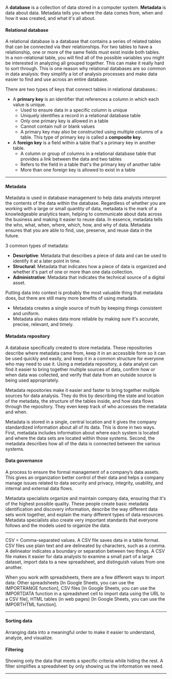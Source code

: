 A <strong>database</strong> is a collection of data stored in a computer system. <strong>Metadata</strong> is data about data. Metadata tells you where the data comes from, when and how it was created, and what it's all about.

#### Relational database
A relational database is a database that contains a series of related tables that can be connected via their relationships. For two tables to have a relationship, one or more of the same fields must exist inside both tables.<br>In a non-relational table, you will find all of the possible variables you might be interested in analyzing all grouped together. This can make it really hard to sort through. This is one reason why relational databases are so common in data analysis: they simplify a lot of analysis processes and make data easier to find and use across an entire database. 

There are two types of keys that connect tables in relational databases.:
- A **primary key** is an identifier that references a column in which each value is unique.
  - Used to ensure data in a specific column is unique
  - Uniquely identifies a record in a relational database table
  - Only one primary key is allowed in a table 
  - Cannot contain null or blank values
  -  A primary key may also be constructed using multiple columns of a table. This type of primary key is called a **composite key**.
- A **foreign key** is a field within a table that's a primary key in another table.
  - A column or group of columns in a relational database table that provides a link between the data and two tables
  - Refers to the field in a table that's the primary key of another table
  - More than one foreign key is allowed to exist in a table

---

#### Metadata
Metadata is used in database management to help data analysts interpret the contents of the data within the database. Regardless of whether you are working with a large or small quantity of data, metadata is the mark of a knowledgeable analytics team, helping to communicate about data across the business and making it easier to reuse data. In essence, metadata tells the who, what, when, where, which, how, and why of data. Metadata ensures that you are able to find, use, preserve, and reuse data in the future.

3 common types of metadata:
- **Descriptive**: Metadata that describes a piece of data and can be used to identify it at a later point in time.
- **Structural**: Metadata that indicates how a piece of data is organized and whether it's part of one or more than one data collection.
- **Administrative**: Metadata that indicates the technical source of a digital asset.

Putting data into context is probably the most valuable thing that metadata does, but there are still many more benefits of using metadata.
- Metadata creates a single source of truth by keeping things consistent and uniform.
- Metadata also makes data more reliable by making sure it's accurate, precise, relevant, and timely.

#### Metadata repository
A database specifically created to store metadata. These repositories describe where metadata came from, keep it in an accessible form so it can be used quickly and easily, and keep it in a common structure for everyone who may need to use it. Using a metadata repository, a data analyst can find it easier to bring together multiple sources of data, confirm how or when data was collected, and verify that data from an outside source is being used appropriately.

Metadata repositories make it easier and faster to bring together multiple sources for data analysis. They do this by describing the state and location of the metadata, the structure of the tables inside, and how data flows through the repository. They even keep track of who accesses the metadata and when.

Metadata is stored in a single, central location and it gives the company standardized information about all of its data. This is done in two ways. First, metadata includes information about where each system is located and where the data sets are located within those systems. Second, the metadata describes how all of the data is connected between the various systems.

#### Data governance
A process to ensure the formal management of a company’s data assets. This gives an organization better control of their data and helps a company manage issues related to data security and privacy, integrity, usability, and internal and external data flows.

Metadata specialists organize and maintain company data, ensuring that it's of the highest possible quality. These people create basic metadata identification and discovery information, describe the way different data sets work together, and explain the many different types of data resources. Metadata specialists also create very important standards that everyone follows and the models used to organize the data.

---

CSV = Comma-separated values. A CSV file saves data in a table format. CSV files use plain text and are delineated by characters, such as a comma. A delineator indicates a boundary or separation between two things. A CSV file makes it easier for data analysts to examine a small part of a large dataset, import data to a new spreadsheet, and distinguish values from one another.

When you work with spreadsheets, there are a few different ways to import data: Other spreadsheets [In Google Sheets, you can use the IMPORTRANGE function], CSV files [In Google Sheets, you can use the IMPORTDATA function in a spreadsheet cell to import data using the URL to a CSV file], HTML tables (in web pages) [In Google Sheets, you can use the IMPORTHTML function]. 

---

#### Sorting data
Arranging data into a meaningful order to make it easier to understand, analyze, and visualize.

#### Filtering
Showing only the data that meets a specific criteria while hiding the rest. A filter simplifies a spreadsheet by only showing us the information we need.

---



